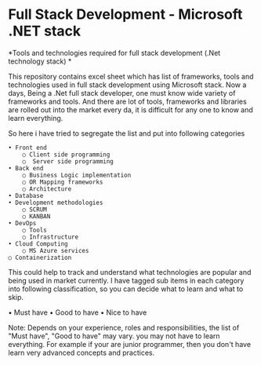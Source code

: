 # Full Stack Development - Microsoft .NET stack
*Tools and technologies required for full stack development (.Net technology stack) *

This repository contains excel sheet which has list of frameworks, tools and technologies used in full stack development using Microsoft stack. Now a days, Being a .Net full stack developer, one must know wide variety of frameworks and tools. And there are lot of tools, frameworks and libraries are rolled out into the market every da, it is difficult for any one to know and learn everything.

So here i have tried to segregate the list and put into following categories

	• Front end  
		○ Client side programming      
		○  Server side programming  
	• Back end
		○ Business Logic implementation
		○ OR Mapping frameworks
		○ Architecture
	• Database
	• Development methodologies
		○ SCRUM
		○ KANBAN
	• DevOps 
		○ Tools 
		○ Infrastructure
	• Cloud Computing
		○ MS Azure services
    ○ Containerization
      
This could help to track and understand what technologies are popular and being used in market currently. I have tagged sub items in each category into following classification, so you can decide what to learn and what to skip.

  • Must have
  • Good to have
  • Nice to have
  
Note: Depends on your experience, roles and responsibilities, the list of "Must have", "Good to have" may vary. you may not have to learn everything. For example if your are junior programmer, then you don't have learn very advanced concepts and practices.
